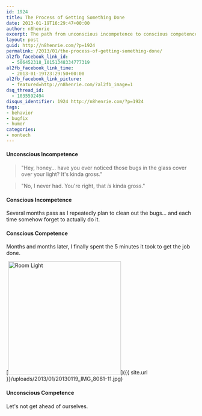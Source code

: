```yaml
---
id: 1924
title: The Process of Getting Something Done
date: 2013-01-19T16:29:47+00:00
author: n8henrie
excerpt: The path from unconscious incompetence to conscious competence in three easy payments of $19.95.
layout: post
guid: http://n8henrie.com/?p=1924
permalink: /2013/01/the-process-of-getting-something-done/
al2fb_facebook_link_id:
  - 506452318_10151348334777319
al2fb_facebook_link_time:
  - 2013-01-19T23:29:50+00:00
al2fb_facebook_link_picture:
  - featured=http://n8henrie.com/?al2fb_image=1
dsq_thread_id:
  - 1035592494
disqus_identifier: 1924 http://n8henrie.com/?p=1924
tags:
- behavior
- bugfix
- humor
categories:
- nontech
---
```

#### Unconscious Incompetence

> "Hey, honey... have you ever noticed those bugs in the glass cover over your light? It's kinda gross."
  
> <!--more-->
> 
> "No, I never had. You're right, that _is_ kinda gross."

#### Conscious Incompetence

Several months pass as I repeatedly plan to clean out the bugs... and each time somehow forget to actually do it.

#### Conscious Competence

Months and months later, I finally spent the 5 minutes it took to get the job done.
  
[<img src="{{ site.url }}/uploads/2013/01/20130119_IMG_8081-11-300x300.jpg" alt="Room Light" width="300" height="300" class="aligncenter size-medium wp-image-1986" srcset="{{ site.url }}/uploads/2013/01/20130119_IMG_8081-11-300x300.jpg 300w, http://n8henrie.com/uploads/2013/01/20130119_IMG_8081-11-150x150.jpg 150w, http://n8henrie.com/uploads/2013/01/20130119_IMG_8081-11-1024x1024.jpg 1024w, http://n8henrie.com/uploads/2013/01/20130119_IMG_8081-11-125x125.jpg 125w" sizes="(max-width: 300px) 100vw, 300px" />]({{ site.url }}/uploads/2013/01/20130119_IMG_8081-11.jpg)

#### Unconscious Competence

Let's not get ahead of ourselves.